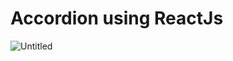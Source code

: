 # Accordion using ReactJs


![Untitled](https://user-images.githubusercontent.com/95397948/158978594-6e2eca6b-6184-4fda-bc66-d3ef744aa578.png)
